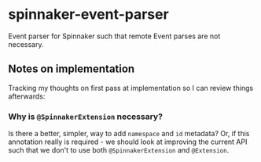 # spinnaker-event-parser

Event parser for Spinnaker such that remote Event parses are not necessary.

## Notes on implementation

Tracking my thoughts on first pass at implementation so I can review things afterwards:

### Why is `@SpinnakerExtension` necessary?  

Is there a better, simpler, way to add `namespace` and `id` metadata?  Or, if this annotation 
really is required - we should look at improving the current API such that we don't to use both
`@SpinnakerExtension` and `@Extension`.

